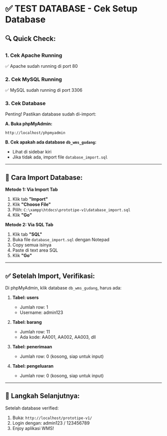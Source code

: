 # ✅ TEST DATABASE - Cek Setup Database

## 🔍 Quick Check:

### **1. Cek Apache Running**

✅ Apache sudah running di port 80

### **2. Cek MySQL Running**

✅ MySQL sudah running di port 3306

### **3. Cek Database**

Penting! Pastikan database sudah di-import:

**A. Buka phpMyAdmin:**

```
http://localhost/phpmyadmin
```

**B. Cek apakah ada database `db_wms_gudang`:**

- Lihat di sidebar kiri
- Jika tidak ada, import file `database_import.sql`

---

## 📝 Cara Import Database:

**Metode 1: Via Import Tab**

1. Klik tab **"Import"**
2. Klik **"Choose File"**
3. Pilih: `C:\xampp\htdocs\prototipe-v1\database_import.sql`
4. Klik **"Go"**

**Metode 2: Via SQL Tab**

1. Klik tab **"SQL"**
2. Buka file `database_import.sql` dengan Notepad
3. Copy semua isinya
4. Paste di text area SQL
5. Klik **"Go"**

---

## ✅ Setelah Import, Verifikasi:

Di phpMyAdmin, klik database `db_wms_gudang`, harus ada:

1. **Tabel: users**

   - Jumlah row: 1
   - Username: admin123

2. **Tabel: barang**

   - Jumlah row: 11
   - Ada kode: AA001, AA002, AA003, dll

3. **Tabel: penerimaan**

   - Jumlah row: 0 (kosong, siap untuk input)

4. **Tabel: pengeluaran**
   - Jumlah row: 0 (kosong, siap untuk input)

---

## 🚀 Langkah Selanjutnya:

Setelah database verified:

1. Buka: `http://localhost/prototipe-v1/`
2. Login dengan: admin123 / 123456789
3. Enjoy aplikasi WMS!
